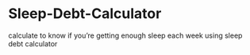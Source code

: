 # Sleep-Debt-Calculator
calculate to know if you’re getting enough sleep each week using  sleep debt calculator
